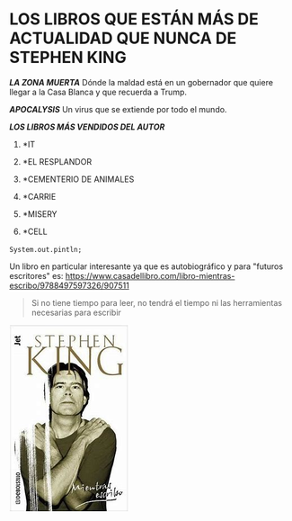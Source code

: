  
  # **LOS LIBROS QUE ESTÁN MÁS DE ACTUALIDAD QUE NUNCA DE STEPHEN KING**

***LA ZONA MUERTA*** Dónde la maldad está en un gobernador que quiere llegar a la Casa Blanca y que recuerda a Trump.

***APOCALYSIS*** Un virus que se extiende por todo el mundo.

***LOS LIBROS MÁS VENDIDOS DEL AUTOR***

1.  *IT

2.  *EL RESPLANDOR
 
3.  *CEMENTERIO DE ANIMALES

4.  *CARRIE

5.  *MISERY

6.  *CELL


`System.out.pintln;`

Un libro en particular interesante ya que es autobiográfico y para "futuros escritores" es: <https://www.casadellibro.com/libro-mientras-escribo/9788497597326/907511> 

> Si no tiene tiempo para leer, no tendrá el tiempo
ni las herramientas necesarias para escribir

![Foto portada libro](https://github.com/inmalv/inmalv.github.io/blob/main/descargar.jfif)



